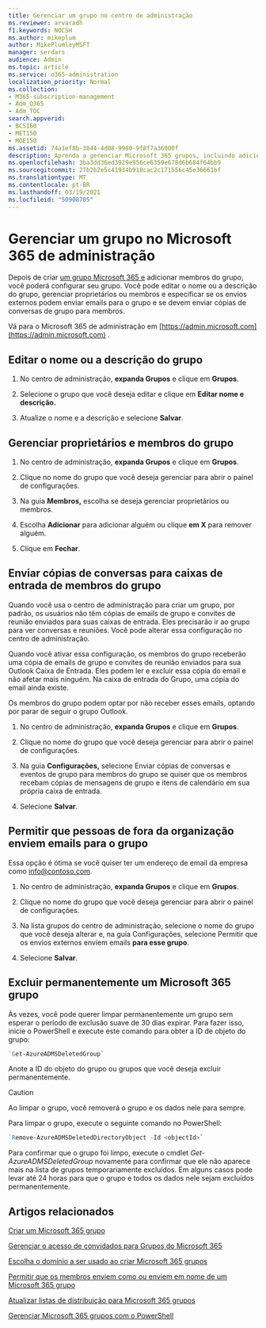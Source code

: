 ```yaml
---
title: Gerenciar um grupo no centro de administração
ms.reviewer: arvaradh
f1.keywords: NOCSH
ms.author: mikeplum
author: MikePlumleyMSFT
manager: serdars
audience: Admin
ms.topic: article
ms.service: o365-administration
localization_priority: Normal
ms.collection:
- M365-subscription-management
- Adm_O365
- Adm_TOC
search.appverid:
- BCS160
- MET150
- MOE150
ms.assetid: 74a1ef8b-3844-4d08-9980-9f8f7a36000f
description: Aprenda a gerenciar Microsoft 365 grupos, incluindo adicionar remover membros do grupo, editar o endereço de email, o nome do grupo ou a descrição e personalizar como o grupo funciona.
ms.openlocfilehash: 3ba3dd36ed3929e956ce6359e678d6b684f64bb9
ms.sourcegitcommit: 27b2b2e5c41934b918cac2c171556c45e36661bf
ms.translationtype: MT
ms.contentlocale: pt-BR
ms.lasthandoff: 03/19/2021
ms.locfileid: "50908705"
---
```

# <a name="manage-a-group-in-the-microsoft-365-admin-center"></a>Gerenciar um grupo no Microsoft 365 de administração

Depois de criar [um grupo Microsoft 365 e](create-groups.md) adicionar membros do grupo, você poderá configurar seu grupo. Você pode editar o nome ou a descrição do grupo, gerenciar proprietários ou membros e especificar se os envios externos podem enviar emails para o grupo e se devem enviar cópias de conversas de grupo para membros.

Vá para o Microsoft 365 de administração em [https://admin.microsoft.com](https://admin.microsoft.com) .

## <a name="edit-the-group-name-or-description"></a>Editar o nome ou a descrição do grupo

1. No centro de administração, **expanda Grupos** e clique em **Grupos**.

2. Selecione o grupo que você deseja editar e clique em **Editar nome e descrição.**

3. Atualize o nome e a descrição e selecione **Salvar**.

## <a name="manage-group-owners-and-members"></a>Gerenciar proprietários e membros do grupo

1. No centro de administração, **expanda Grupos** e clique em **Grupos**.

2. Clique no nome do grupo que você deseja gerenciar para abrir o painel de configurações.

3. Na guia **Membros,** escolha se deseja gerenciar proprietários ou membros.

4. Escolha **Adicionar** para adicionar alguém ou clique **em X** para remover alguém.

5. Clique em **Fechar**.

## <a name="send-copies-of-conversations-to-group-members-inboxes"></a>Enviar cópias de conversas para caixas de entrada de membros do grupo
  
Quando você usa o centro de administração para criar um grupo, por padrão, os usuários não têm cópias de emails de grupo e convites de reunião enviados para suas caixas de entrada. Eles precisarão ir ao grupo para ver conversas e reuniões. Você pode alterar essa configuração no centro de administração.

Quando você ativar essa configuração, os membros do grupo receberão uma cópia de emails de grupo e convites de reunião enviados para sua Outlook Caixa de Entrada. Eles podem ler e excluir essa cópia do email e não afetar mais ninguém. Na caixa de entrada do Grupo, uma cópia do email ainda existe.

Os membros do grupo podem optar por não receber esses emails, optando por parar de seguir o grupo Outlook.

1. No centro de administração, **expanda Grupos** e clique em **Grupos**.

2. Clique no nome do grupo que você deseja gerenciar para abrir o painel de configurações.

3. Na guia **Configurações,** selecione  Enviar cópias de conversas e eventos de grupo para membros do grupo se quiser que os membros recebam cópias de mensagens de grupo e itens de calendário em sua própria caixa de entrada.

4. Selecione **Salvar**.

## <a name="let-people-outside-the-organization-email-the-group"></a>Permitir que pessoas de fora da organização enviem emails para o grupo

Essa opção é ótima se você quiser ter um endereço de email da empresa como info@contoso.com.
 
1. No centro de administração, **expanda Grupos** e clique em **Grupos**.

2. Clique no nome do grupo que você deseja gerenciar para abrir o painel de configurações.

3. Na lista grupos do centro de administração, selecione o nome do  grupo que você deseja alterar e, na guia Configurações, selecione Permitir que os envios externos enviem emails **para esse grupo**.
    
4. Selecione **Salvar**.

## <a name="permanently-delete-a-microsoft-365-group"></a>Excluir permanentemente um Microsoft 365 grupo

Às vezes, você pode querer limpar permanentemente um grupo sem esperar o período de exclusão suave de 30 dias expirar. Para fazer isso, inicie o PowerShell e execute este comando para obter a ID de objeto do grupo:
 
 ```powershell
`Get-AzureADMSDeletedGroup`
```

Anote a ID do objeto do grupo ou grupos que você deseja excluir permanentemente.
  
> [!CAUTION]
> Ao limpar o grupo, você removerá o grupo e os dados nele para sempre. 
  
Para limpar o grupo, execute o seguinte comando no PowerShell:

```powershell
`Remove-AzureADMSDeletedDirectoryObject -Id <objectId>`
```

Para confirmar que o grupo foi limpo, execute o cmdlet  *Get-AzureADMSDeletedGroup*  novamente para confirmar que ele não aparece mais na lista de grupos temporariamente excluídos. Em alguns casos pode levar até 24 horas para que o grupo e todos os dados nele sejam excluídos permanentemente. 
  
## <a name="related-articles"></a>Artigos relacionados

[Criar um Microsoft 365 grupo](create-groups.md)

[Gerenciar o acesso de convidados para Grupos do Microsoft 365](https://support.microsoft.com/office/bfc7a840-868f-4fd6-a390-f347bf51aff6)

[Escolha o domínio a ser usado ao criar Microsoft 365 grupos](../../solutions/choose-domain-to-create-groups.md)

[Permitir que os membros enviem como ou enviem em nome de um Microsoft 365 grupo](../../solutions/allow-members-to-send-as-or-send-on-behalf-of-group.md)

[Atualizar listas de distribuição para Microsoft 365 grupos](../manage/upgrade-distribution-lists.md)

[Gerenciar Microsoft 365 grupos com o PowerShell](../../enterprise/manage-microsoft-365-groups-with-powershell.md)